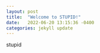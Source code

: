 ```yaml
---
layout: post
title:  "Welcome to STUPID!"
date:   2022-06-20 13:15:36 -0400
categories: jekyll update
---
```


stupid

